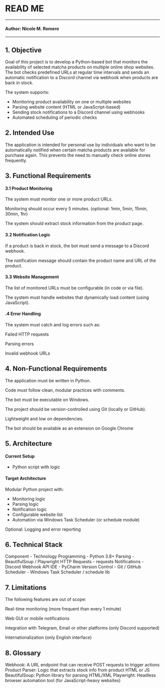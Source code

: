 # READ ME

----
#### Author: Nicole M. Romero
----

## 1. Objective 
Goal of this project is to develop a Python-based bot that monitors the availability of selected matcha products on multiple online shop websites. 
The bot checks predefined URLs at regular time intervals and sends an automatic notification to a Discord channel via webhook when products are back in stock.

The system supports:
- Monitoring product availability on one or multiple websites
- Parsing website content (HTML or JavaScript-based)
- Sending stock notifications to a Discord channel using webhooks
- Automated scheduling of periodic checks


## 2. Intended Use
The application is intended for personal use by individuals who want to be automatically notified when certain matcha products are available for purchase again. 
This prevents the need to manually check online stores frequently.

## 3. Functional Requirements
#### 3.1 Product Monitoring
The system must monitor one or more product URLs.

Monitoring should occur every 5 minutes. (optional: 1min, 5min, 15min, 30min, 1hr)

The system should extract stock information from the product page.

#### 3.2 Notification Logic
If a product is back in stock, the bot must send a message to a Discord webhook.

The notification message should contain the product name and URL of the product.

#### 3.3 Website Management
The list of monitored URLs must be configurable (in code or via file).

The system must handle websites that dynamically load content (using JavaScript).

#### .4 Error Handling
The system must catch and log errors such as:

Failed HTTP requests

Parsing errors

Invalid webhook URLs

## 4. Non-Functional Requirements
The application must be written in Python.

Code must follow clean, modular practices with comments.

The bot must be executable on Windows.

The project should be version-controlled using Git (locally or GitHub).

Lightweight and low on dependencies.

The bot should be available as an extension on Google Chrome

## 5. Architecture
#### Current Setup
- Python script with logic

#### Target Architecture
Modular Python project with:
- Monitoring logic
- Parsing logic
- Notification logic
- Configurable website list
- Automation via Windows Task Scheduler (or schedule module)

Optional: Logging and error reporting

## 6. Technical Stack
Component - Technology
Programming	- Python 3.8+
Parsing	- BeautifulSoup / Playwright
HTTP Requests - requests
Notifications - Discord Webhook API
IDE	- PyCharm
Version Control	- Git / GitHub
Scheduler -	Windows Task Scheduler / schedule lib

## 7. Limitations
The following features are out of scope:

Real-time monitoring (more frequent than every 1 minute)

Web GUI or mobile notifications

Integration with Telegram, Email or other platforms (only Discord supported)

Internationalization (only English interface)

## 8. Glossary

Webhook: A URL endpoint that can receive POST requests to trigger actions
Product Parser: Logic that extracts stock info from product HTML or JS
BeautifulSoup: Python library for parsing HTML/XML
Playwright: Headless browser automation tool (for JavaScript-heavy websites)